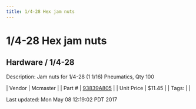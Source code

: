 ```yaml
---
title: 1/4-28 Hex jam nuts
---
```


# 1/4-28 Hex jam nuts
## Hardware / 1/4-28
Description: 	Jam nuts for 1/4-28 (1 1/16) Pneumatics, Qty 100 

| Vendor | Mcmaster | 
| Part # | [93839A805](https://www.mcmaster.com/#93839A805) | 
| Unit Price | $11.45 | 
| Tags: |  | 

Last updated: Mon May 08 12:19:02 PDT 2017